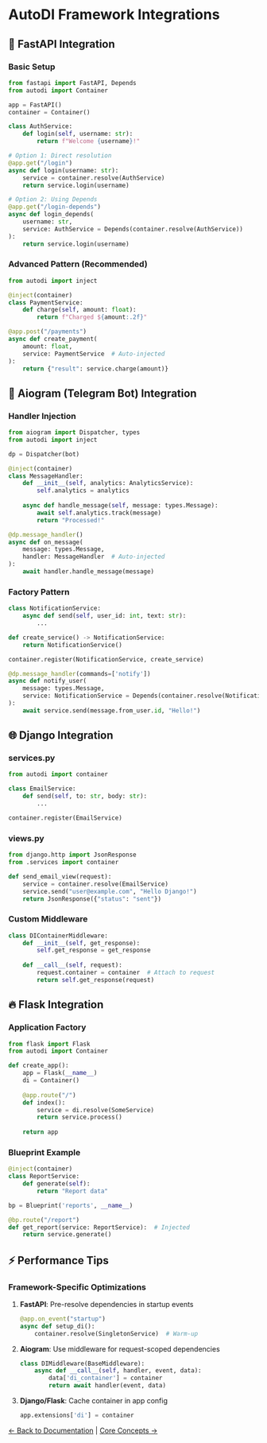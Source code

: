 # AutoDI Framework Integrations

## 🚀 FastAPI Integration

### Basic Setup
```python
from fastapi import FastAPI, Depends
from autodi import Container

app = FastAPI()
container = Container()

class AuthService:
    def login(self, username: str):
        return f"Welcome {username}!"

# Option 1: Direct resolution
@app.get("/login")
async def login(username: str):
    service = container.resolve(AuthService)
    return service.login(username)

# Option 2: Using Depends
@app.get("/login-depends")
async def login_depends(
    username: str,
    service: AuthService = Depends(container.resolve(AuthService))
):
    return service.login(username)
```

### Advanced Pattern (Recommended)
```python
from autodi import inject

@inject(container)
class PaymentService:
    def charge(self, amount: float):
        return f"Charged ${amount:.2f}"

@app.post("/payments")
async def create_payment(
    amount: float,
    service: PaymentService  # Auto-injected
):
    return {"result": service.charge(amount)}
```

## 🤖 Aiogram (Telegram Bot) Integration

### Handler Injection
```python
from aiogram import Dispatcher, types
from autodi import inject

dp = Dispatcher(bot)

@inject(container)
class MessageHandler:
    def __init__(self, analytics: AnalyticsService):
        self.analytics = analytics
    
    async def handle_message(self, message: types.Message):
        await self.analytics.track(message)
        return "Processed!"

@dp.message_handler()
async def on_message(
    message: types.Message,
    handler: MessageHandler  # Auto-injected
):
    await handler.handle_message(message)
```

### Factory Pattern
```python
class NotificationService:
    async def send(self, user_id: int, text: str):
        ...

def create_service() -> NotificationService:
    return NotificationService()

container.register(NotificationService, create_service)

@dp.message_handler(commands=['notify'])
async def notify_user(
    message: types.Message,
    service: NotificationService = Depends(container.resolve(NotificationService))
):
    await service.send(message.from_user.id, "Hello!")
```

## 🌐 Django Integration

### services.py
```python
from autodi import container

class EmailService:
    def send(self, to: str, body: str):
        ...

container.register(EmailService)
```

### views.py
```python
from django.http import JsonResponse
from .services import container

def send_email_view(request):
    service = container.resolve(EmailService)
    service.send("user@example.com", "Hello Django!")
    return JsonResponse({"status": "sent"})
```

### Custom Middleware
```python
class DIContainerMiddleware:
    def __init__(self, get_response):
        self.get_response = get_response
    
    def __call__(self, request):
        request.container = container  # Attach to request
        return self.get_response(request)
```

## 🔥 Flask Integration

### Application Factory
```python
from flask import Flask
from autodi import Container

def create_app():
    app = Flask(__name__)
    di = Container()
    
    @app.route("/")
    def index():
        service = di.resolve(SomeService)
        return service.process()
    
    return app
```

### Blueprint Example
```python
@inject(container)
class ReportService:
    def generate(self):
        return "Report data"

bp = Blueprint('reports', __name__)

@bp.route("/report")
def get_report(service: ReportService):  # Injected
    return service.generate()
```

## ⚡ Performance Tips

### Framework-Specific Optimizations
1. **FastAPI**: Pre-resolve dependencies in startup events
   ```python
   @app.on_event("startup")
   async def setup_di():
       container.resolve(SingletonService)  # Warm-up
   ```

2. **Aiogram**: Use middleware for request-scoped dependencies
   ```python
   class DIMiddleware(BaseMiddleware):
       async def __call__(self, handler, event, data):
           data['di_container'] = container
           return await handler(event, data)
   ```

3. **Django/Flask**: Cache container in app config
   ```python
   app.extensions['di'] = container
   ```

[← Back to Documentation](README.md) | [Core Concepts →](CORE_CONCEPTS.md)